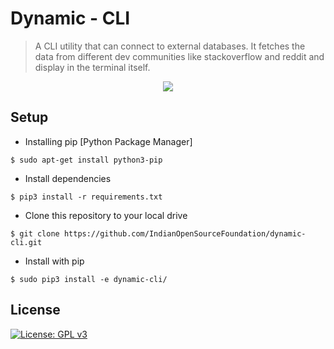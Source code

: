 # Dynamic - CLI
>  A CLI utility that can connect to external databases. It fetches the data from different dev communities like stackoverflow and reddit and display in the terminal itself.

<div align="center">
<img src="https://forthebadge.com/images/badges/made-with-python.svg" >
</div>



>


## Setup

 - Installing pip [Python Package Manager]
  ```shell
$ sudo apt-get install python3-pip
```

 - Install dependencies  
 ```shell
$ pip3 install -r requirements.txt
```

- Clone this repository to your local drive
 ```shell
$ git clone https://github.com/IndianOpenSourceFoundation/dynamic-cli.git
```

- Install with pip
 ```shell
$ sudo pip3 install -e dynamic-cli/
```





## License

[![License: GPL v3](https://img.shields.io/badge/License-GPLv3-blue.svg)](https://www.gnu.org/licenses/gpl-3.0)
